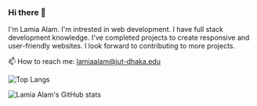 ### Hi there 👋
I'm Lamia Alam. I'm intrested in web development. I have full stack development knowledge. I've completed projects to create responsive and user-friendly websites. I look forward to contributing to more projects.

📫 How to reach me: lamiaalam@iut-dhaka.edu


![Top Langs](https://github-readme-stats.vercel.app/api/top-langs/?username=turna62&layout=compact)

![Lamia Alam's GitHub stats](https://github-readme-stats.vercel.app/api?username=turna62&show_icons=true)


<!--
**turna62/turna62** is a ✨ _special_ ✨ repository because its `README.md` (this file) appears on your GitHub profile.

Here are some ideas to get you started:

- 🔭 I’m currently working on ...
- 🌱 I’m currently learning ...
- 👯 I’m looking to collaborate on ...
- 🤔 I’m looking for help with ...
- 💬 Ask me about ...
- 📫 How to reach me: ...
- 😄 Pronouns: ...
- ⚡ Fun fact: ...
-->

